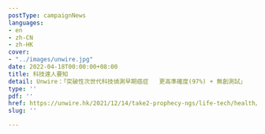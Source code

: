 ```yaml
---
postType: campaignNews
languages:
- en
- zh-CN
- zh-HK
cover:
- "../images/unwire.jpg"
date: 2022-04-18T00:00:00+08:00
title: 科技達人要知
detail: Unwire：「突破性次世代科技偵測早期癌症   更高準確度(97%) + 無創測試」
type: ''
pdf: ''
href: https://unwire.hk/2021/12/14/take2-prophecy-ngs/life-tech/health/
slug: ''

---
```

